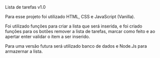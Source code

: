 Lista de tarefas v1.0

Para esse projeto foi utilizado HTML, CSS e JavaScript (Vanilla).

Foi utilizado funções para criar a lista que será inserida, e foi criado funções para os botões remover a lista de tarefas, marcar como feito e ao apertar enter validar o item a ser inserido.

Para uma versão futura será utilizado banco de dados e Node.Js para armazernar a lista.